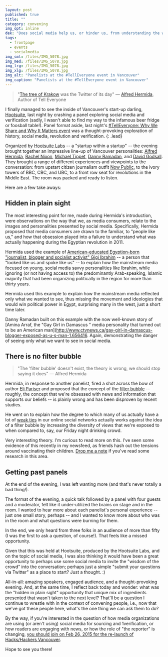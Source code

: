 ```yaml
---
layout: post
published: true
title: ""
category: convening
img_opt: inline
dek: "Does social media help us, or hinder us, from understanding the world?"
tags: 
  - frontpage
  - events
  - socialmedia
img_sml: /files/IMG_5078.jpg
img_med: /files/IMG_5078.jpg
img_lrg: /files/IMG_5078.jpg
img_xlg: /files/IMG_5078.jpg
img_alt: "Panelists at the #TellEveryone event in Vancouver"
img_caption: "Panelists at the #TellEveryone event in Vancouver"
---
```


> "[The tree of Krakow](https://fr.wikipedia.org/wiki/Arbre_de_Cracovie) was the Twitter of its day"
> &mdash; [Alfred Hermida](http://alfredhermida.com/), Author of Tell Everyone

I finally managed to see the inside of Vancouver's start-up darling, [Hootsuite](http://hootsuite.com), last night by crashing a panel exploring social media and verification (sadly, I wasn't able to find my way to the infamous beer fridge or foosball table!). Panel format aside, last night's [#TellEveryone: Why We Share and Why It Matters event](https://www.eventbrite.com/e/telleveryone-why-we-share-and-why-it-matters-with-alfred-hermida-tickets-15546590270) was a thought-provoking exploration of history, social media, revolution and verification. 
{: .lead}

Organized by [Hootsuite Labs](https://hootsuite.com/about/press-releases/hootsuite-labs) -- a "startup within a startup" -- the evening brought together an impressive line-up of Vancouver personalities: [Alfred Hermida](http://alfredhermida.com/), [Rachel Nixon](https://twitter.com/rachelnixon), [Michael Tippet](https://twitter.com/mtippett), [Danny Ramadan](https://twitter.com/dannyseesit), and [David Godsall](https://twitter.com/dgodsall). They brought a range of different experiences and viewpoints to the conversation: from upstart citizen journalism outfit [Now Public](https://en.wikipedia.org/wiki/NowPublic), to the ivory towers of BBC, CBC, and UBC, to a front row seat for revolutions in the Middle East. The room was packed and ready to listen.

Here are a few take aways:

## Hidden in plain sight

The most interesting point for me, made during Hermida's introduction, were observations on the way that we, as media consumers, relate to the images and personalities presented by social media. Specifically, Hermida proposed that media consumers are drawn to the familiar, to "people like us," and how that obsession played into a failure to understand what was actually happening during the Egyptian revolution in 2011.

Hermida used the example of [American-educated Egyption-born "journalist, blogger and socialist activist" Gigi Ibrahim](https://en.wikipedia.org/wiki/Gihan_Ibrahim) -- a person that "looked like us and spoke like us" -- to explain how the mainstream media focused on young, social media savvy personalities like Ibrahim, while ignoring (or not having access to) the predominantly Arab-speaking, Islamic majority that had been organizing politically in the region for more than thirty years. 

Hermida used this example to explain how the mainstream media reflected only what we wanted to see, thus missing the movement and ideologies that would win political power in Egypt, surprising many in the west, just a short time later.

Danny Ramadan built on this example with the now well-known story of [Amina Arraf, the "Gay Girl in Damascus
" media personality that turned out to be an American man](http://www.ctvnews.ca/gay-girl-in-damascus-blogger-exposed-as-u-s-man-1.656416. Again, demonstrating the danger of seeing only what we want to see in social media.

## There is no filter bubble

> "The 'filter bubble' doesn't exist, the theory is wrong, we should stop saying it does"
> &mdash; Alfred Hermida

Hermida, in response to another panelist, fired a shot across the bow of author [Eli Pariser](http://www.thefilterbubble.com/) and proposed that the concept of the [filter bubble](https://en.wikipedia.org/wiki/Filter_bubble) -- roughly, the concept that we're obsessed with news and information that supports our beliefs -- is plainly wrong and has been disproven by recent studies. 

He went on to explain how the degree to which many of us actually have a lot of [weak ties](https://en.wikipedia.org/wiki/Social_network_analysis) in our online social networks actually works against the idea of a filter bubble by increasing the diversity of views that we're exposed to when compared to, say, our Friday night drinking crowd.

Very interesting theory. I'm curious to read more on this. I've seen some evidence of this recently in my newsfeed, as friends hash out the tensions around vaccinating their children. [Drop me a note](http://twitter.com/phillipadsmith) if you've read some research in this area.

## Getting past panels

At the end of the evening, I was left wanting more (and that's never totally a bad thing!). 

The format of the evening, a quick talk followed by a panel with four guests and a moderator, felt like it under-utilized the brains on stage and in the room. I wanted to hear more about each panelist's personal experience -- just one small story,  perhaps -- and I wanted to know more about who was in the room and what questions were burning for them.

In the end, we only heard from three folks in an audience of more than fifty (I was the first to ask a question, of course!). That feels like a missed opportunity. 

Given that this was held at Hootsuite, produced by the Hootsuite Labs, and on the topic of social media, I was also thinking it would have been a great opportunity to perhaps use some social media to invite the "wisdom of the crowd" into the conversation; perhaps just a simple "submit your questions via Twitter" as a place to start? Just a thought. :)

All-in-all: amazing speakers, engaged audience, and a thought-provoking evening. And, at the same time, I reflect back today and wonder: what was the "hidden in plain sight" opportunity that unique mix of ingredients presented that wasn't taken to the next level? That'll be a question I continue to wrestle with in the context of convening people, i.e., now that we've got these people here, what's the one thing we can ask them to do?

By the way, if you're interested in the question of how media organizations are using (or aren't using) social media for sourcing and 1verification, or how readers are engaging with news, or how the role of "the reporter" is changing, [you should join on Feb 26, 2015 for the re-launch of Hacks/Hackers Vancouver](http://www.meetup.com/HacksHackersVancouver/events/220358780/). 

Hope to see you there!
